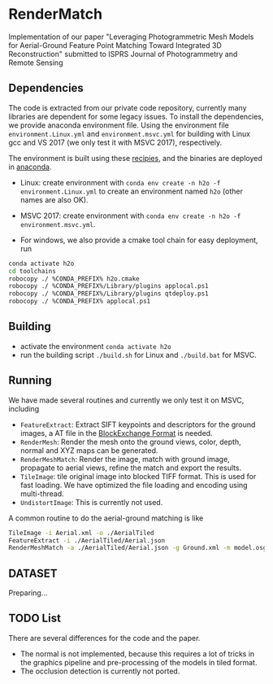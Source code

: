 # RenderMatch

Implementation of our paper "Leveraging Photogrammetric Mesh Models for Aerial-Ground Feature Point Matching Toward Integrated 3D Reconstruction" submitted to ISPRS Journal of Photogrammetry and Remote Sensing

## Dependencies

The code is extracted from our private code repository, currently many libraries are dependent for some legacy issues. To install the dependencies, we provide anaconda environment file. Using the environment file ```environment.Linux.yml``` and ```environment.msvc.yml``` for building with Linux gcc and VS 2017 (we only test it with MSVC 2017), respectively.

The environment is built using these [recipies](https://github.com/saedrna/AnacondaRecipies), and the binaries are deployed in [anaconda](http://anaconda.org/saedrna/).

- Linux: create environment with ```conda env create -n h2o -f environment.Linux.yml``` to create an environment named ```h2o``` (other names are also OK).
- MSVC 2017: create environment with ```conda env create -n h2o -f environment.msvc.yml```.

- For windows, we also provide a cmake tool chain for easy deployment, run

```bash
conda activate h2o
cd toolchains
robocopy ./ %CONDA_PREFIX% h2o.cmake
robocopy ./ %CONDA_PREFIX%/Library/plugins applocal.ps1
robocopy ./ %CONDA_PREFIX%/Library/plugins qtdeploy.ps1
robocopy ./ %CONDA_PREFIX% applocal.ps1
```

## Building

- activate the environment ```conda activate h2o```
- run the building script ```./build.sh``` for Linux and ```./build.bat``` for MSVC.

## Running

We have made several routines and currently we only test it on MSVC, including

- ```FeatureExtract```: Extract SIFT keypoints and descriptors for the ground images, a AT file in the [BlockExchange Format](https://docs.bentley.com/LiveContent/web/ContextCapture%20Help-v10/en/GUID-59E6CC36-F349-4DE0-A563-FFC47296A624.html) is needed.
- ```RenderMesh```: Render the mesh onto the ground views, color, depth, normal and XYZ maps can be generated.
- ```RenderMeshMatch```: Render the image, match with ground image, propagate to aerial views, refine the match and export the results.
- ```TileImage```: tile original image into blocked TIFF format. This is used for fast loading. We have optimized the file loading and encoding using multi-thread.
- ```UndistortImage```: This is currently not used.

A common routine to do the aerial-ground matching is like

```bash
TileImage -i Aerial.xml -o ./AerialTiled
FeatureExtract -i ./AerialTiled/Aerial.json
RenderMeshMatch -a ./AerialTiled/Aerial.json -g Ground.xml -m model.osgb -c config.json
```

## DATASET

Preparing...

## TODO List

There are several differences for the code and the paper.

- The normal is not implemented, because this requires a lot of tricks in the graphics pipeline and pre-processing of the models in tiled format.
- The occlusion detection is currently not ported.
